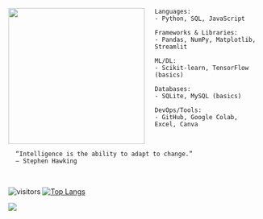 <p align="left"">
  <img src="https://media.giphy.com/media/v1.Y2lkPTc5MGI3NjExOHF5eTNzeXNrcXU1YmpnajNsb3lpODR5d2t4aTJnNHNnemY1aHp2dCZlcD12MV9naWZzX3NlYXJjaCZjdD1n/Ya63hjCGVaHjmXzWy0/giphy.gif" width="270" align="left" style="margin-right: 20px;">
</p>

```
Languages:
- Python, SQL, JavaScript

Frameworks & Libraries:
- Pandas, NumPy, Matplotlib, Streamlit

ML/DL:
- Scikit-learn, TensorFlow (basics)

Databases:
- SQLite, MySQL (basics)

DevOps/Tools:
- GitHub, Google Colab, Excel, Canva
```

<br>

      “Intelligence is the ability to adapt to change.”
      — Stephen Hawking

<br>


![visitors](https://komarev.com/ghpvc/?username=carvdr&color=red&style=flat)
[![Top Langs](https://github-readme-stats.vercel.app/api/top-langs/?username=carvdr&layout=compact&theme=shadow_blue)](https://github.com/anuraghazra/github-readme-stats)

[![](https://visitcount.itsvg.in/api?id=carvdr&icon=2&color=9)](https://visitcount.itsvg.in)

